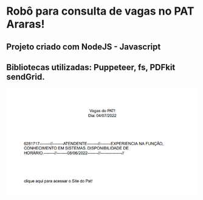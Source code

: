 # Robô para consulta de vagas no PAT Araras!

## Projeto criado com NodeJS - Javascript
## Bibliotecas utilizadas: Puppeteer, fs, PDFkit sendGrid.


<img src="./demonstracao.png">